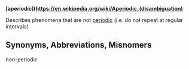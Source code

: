 **[aperiodic](https://en.wikipedia.org/wiki/Aperiodic_(disambiguation)**

Describes phenomena that are not [periodic](https://en.wikipedia.org/wiki/Periodic_function) (i.e. do not repeat at regular intervals)

## Synonyms, Abbreviations, Misnomers
non-periodic